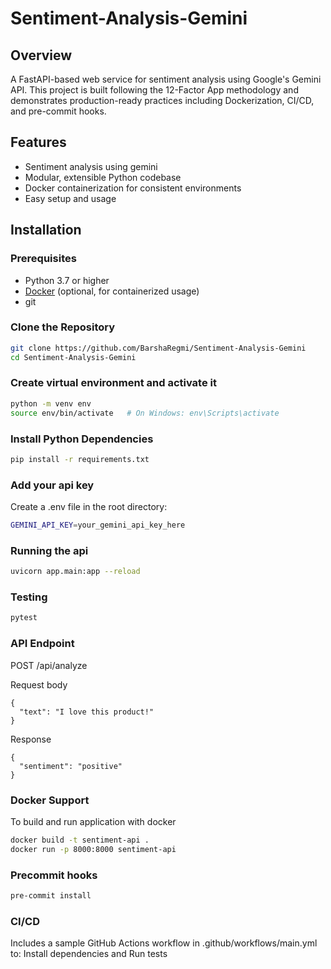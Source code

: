 # Sentiment-Analysis-Gemini

## Overview
A FastAPI-based web service for sentiment analysis using Google's Gemini API. This project is built following the 12-Factor App methodology and demonstrates production-ready practices including Dockerization, CI/CD, and pre-commit hooks.


## Features

- Sentiment analysis using gemini 
- Modular, extensible Python codebase
- Docker containerization for consistent environments
- Easy setup and usage

## Installation

### Prerequisites

- Python 3.7 or higher
- [Docker](https://www.docker.com/) (optional, for containerized usage)
- git

### Clone the Repository

```bash
git clone https://github.com/BarshaRegmi/Sentiment-Analysis-Gemini
cd Sentiment-Analysis-Gemini
```


### Create virtual environment and activate it
```bash
python -m venv env
source env/bin/activate   # On Windows: env\Scripts\activate
```

### Install Python Dependencies
```bash
pip install -r requirements.txt
```

### Add your api key
Create a .env file in the root directory:
```bash
GEMINI_API_KEY=your_gemini_api_key_here
```



### Running the api
```bash
uvicorn app.main:app --reload
```

### Testing
```bash
pytest
```

### API Endpoint
POST /api/analyze

Request body
```
{
  "text": "I love this product!"
}
```

Response
```
{
  "sentiment": "positive"
}
```

### Docker Support
To build and run application with docker
```bash
docker build -t sentiment-api .
docker run -p 8000:8000 sentiment-api
```

### Precommit hooks
```bash
pre-commit install
```

### CI/CD
Includes a sample GitHub Actions workflow in .github/workflows/main.yml to:
Install dependencies and Run tests